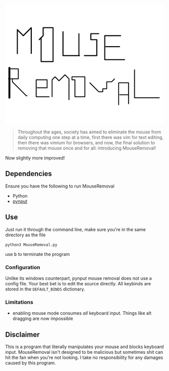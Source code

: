 ![logo](logo.png)

> Throughout the ages, society has aimed to eliminate the mouse from daily computing one step at a time, first there was vim for text editing, then there was vimium for browsers, and now, the final solution to removing that mouse once and for all: introducing MouseRemoval!

Now slightly more improved!

## Dependencies
Ensure you have the following to run MouseRemoval
- Python 
- [pynput](https://pypi.org/project/pynput/)

## Use
Just run it through the command line, make sure you're in the same directory as the file
```
python3 MouseRemoval.py
```
use <kbd>b</kbd> to terminate the program

### Configuration
Unlike its windows counterpart, pynput mouse removal does not use a config file. Your best bet is to edit the source directly. All keybinds are stored in the `DEFAULT_BINDS` dictionary.

### Limitations
- enabling mouse mode consumes *all* keyboard input. Things like alt dragging are now impossible

## Disclaimer
This is a program that literally manipulates your mouse and blocks keyboard input. MouseRemoval isn't designed to be malicious but sometimes shit can hit the fan when you're not looking. I take no responsibility for any damages caused by this program.
